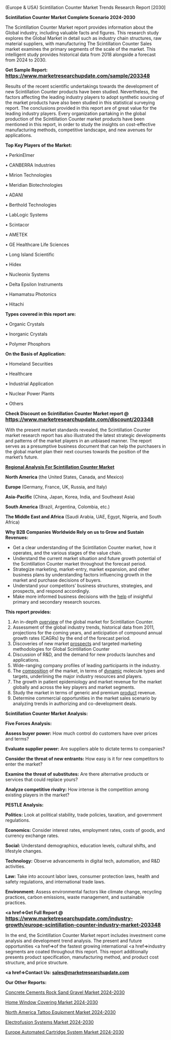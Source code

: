  (Europe & USA) Scintillation Counter Market Trends Research Report [2030]

<strong>Scintillation Counter Market Complete Scenario 2024-2030</strong>

The Scintillation Counter Market report provides information about the Global industry, including valuable facts and figures. This research study explores the Global Market in detail such as industry chain structures, raw material suppliers, with manufacturing The Scintillation Counter Sales market examines the primary segments of the scale of the market. This intelligent study provides historical data from 2018 alongside a forecast from 2024 to 2030.

<strong>Get Sample Report: <a href=https://www.marketresearchupdate.com/sample/203348><font size=3 color=#0000ff>https://www.marketresearchupdate.com/sample/203348</font></a></strong>

Results of the recent scientific undertakings towards the development of new Scintillation Counter products have been studied. Nevertheless, the factors affecting the leading industry players to adopt synthetic sourcing of the market products have also been studied in this statistical surveying report. The conclusions provided in this report are of great value for the leading industry players. Every organization partaking in the global production of the Scintillation Counter market products have been mentioned in this report, in order to study the insights on cost-effective manufacturing methods, competitive landscape, and new avenues for applications.

<strong>Top Key Players of the Market:</strong>

• PerkinElmer

• CANBERRA Industries

• Mirion Technologies

• Meridian Biotechnologies

• ADANI

• Berthold Technologies

• LabLogic Systems

• Scintacor

• AMETEK

• GE Healthcare Life Sciences

• Long Island Scientific

• Hidex

• Nucleonix Systems

• Delta Epsilon Instruments

• Hamamatsu Photonics

• Hitachi

<strong>Types covered in this report are: </strong>

• Organic Crystals

• Inorganic Crystals

• Polymer Phosphors

<strong>On the Basis of Application:</strong>

• Homeland Securities

• Healthcare

• Industrial Application

• Nuclear Power Plants

• Others

<strong>Check Discount on Scintillation Counter Market report @ <a href=https://www.marketresearchupdate.com/discount/203348><font size=3 color=#0000ff>https://www.marketresearchupdate.com/discount/203348</font></a></strong>

With the present market standards revealed, the Scintillation Counter market research report has also illustrated the latest strategic developments and patterns of the market players in an unbiased manner. The report serves as a presumptive business document that can help the purchasers in the global market plan their next courses towards the position of the market’s future.

<strong><u><b>Regional Analysis For Scintillation Counter Market</b></u></strong>

<strong><b>North America</b></strong> (the United States, Canada, and Mexico)

<strong><b>Europe </b></strong>(Germany, France, UK, Russia, and Italy)

<strong><b>Asia-Pacific</b></strong> (China, Japan, Korea, India, and Southeast Asia)

<strong><b>South America</b></strong> (Brazil, Argentina, Colombia, etc.)

<strong><b>The Middle East and Africa</b></strong> (Saudi Arabia, UAE, Egypt, Nigeria, and South Africa)

<strong>Why B2B Companies Worldwide Rely on us to Grow and Sustain Revenues:</strong>
<ul>
  <li>Get a clear understanding of the Scintillation Counter market, how it operates, and the various stages of the value chain.</li>
  <li>Understand the current market situation and future growth potential of the Scintillation Counter market throughout the forecast period.</li>
  <li>Strategize marketing, market-entry, market expansion, and other business plans by understanding factors influencing growth in the market and purchase decisions of buyers.</li>
  <li>Understand your competitors’ business structures, strategies, and prospects, and respond accordingly.</li>
  <li>Make more informed business decisions with the <a href=ASDF991299>help</a> of insightful primary and secondary research sources.</li>
</ul>
<strong>This report provides:</strong>
<ol>
  <li>An in-depth <a href=>overview</a> of the global market for Scintillation Counter.</li>
  <li>Assessment of the global industry trends, historical data from 2011, projections for the coming years, and anticipation of compound annual growth rates (CAGRs) by the end of the forecast period.</li>
  <li>Discoveries of new market <a href=>prospects</a> and targeted marketing methodologies for Global Scintillation Counter</li>
  <li>Discussion of R&amp;D, and the demand for new products launches and applications.</li>
  <li>Wide-ranging company profiles of leading participants in the industry.</li>
  <li>The <a href=ASDF881288>composition</a> of the market, in terms of <a href=>dynamic</a> molecule types and targets, underlining the major industry resources and players.</li>
  <li>The growth in patient epidemiology and market revenue for the market globally and across the key players and market segments.</li>
  <li>Study the market in terms of generic and premium <a href=>product</a> revenue.</li>
  <li>Determine commercial opportunities in the market sales scenario by analyzing trends in authorizing and co-development deals.</li>
</ol>

<strong>Scintillation Counter Market Analysis:</strong>

<strong>Five Forces Analysis:</strong>

<strong>Assess buyer power:</strong> How much control do customers have over prices and terms?

<strong>Evaluate supplier power:</strong> Are suppliers able to dictate terms to companies?

<strong>Consider the threat of new entrants:</strong> How easy is it for new competitors to enter the market?

<strong>Examine the threat of substitutes:</strong> Are there alternative products or services that could replace yours?

<strong>Analyze competitive rivalry:</strong> How intense is the competition among existing players in the market?

<strong>PESTLE Analysis:</strong>

<strong>Politics:</strong> Look at political stability, trade policies, taxation, and government regulations.

<strong>Economics:</strong> Consider interest rates, employment rates, costs of goods, and currency exchange rates.

<strong>Social:</strong> Understand demographics, education levels, cultural shifts, and lifestyle changes.

<strong>Technology:</strong> Observe advancements in digital tech, automation, and R&D activities.

<strong>Law:</strong> Take into account labor laws, consumer protection laws, health and safety regulations, and international trade laws.

<strong>Environment:</strong> Assess environmental factors like climate change, recycling practices, carbon emissions, waste management, and sustainable practices.

<strong><a href=>Get Full Report</a> @ <a href=https://www.marketresearchupdate.com/industry-growth/europe-scintillation-counter-industry-market-203348><font size=3 color=#0000ff>https://www.marketresearchupdate.com/industry-growth/europe-scintillation-counter-industry-market-203348</font></a></strong>

In the end, the Scintillation Counter Market report includes investment come analysis and development trend analysis. The present and future opportunities <a href=>of</a> the fastest growing international <a href=>industry</a> segments are coated throughout this report. This report additionally presents product specification, manufacturing method, and product cost structure, and price structure.

<strong><a href=><strong>Contact Us:</strong></a></strong>
<strong>sales@marketresearchupdate.com</strong>

<strong>Our Other Reports:</strong>

<a href=https://www.linkedin.com/pulse/concrete-cements-rock-sand-gravel-market-current>Concrete Cements Rock Sand Gravel Market 2024-2030</a>

<a href=https://www.linkedin.com/pulse/home-window-covering-market-analysis-segment>Home Window Covering Market 2024-2030</a>

<a href=https://www.linkedin.com/pulse/north-america-tattoo-equipment-market-size-share>North America Tattoo Equipment Market 2024-2030</a>

<a href=https://www.linkedin.com/pulse/electrofusion-systems-market-2023-demand-future-5j8if/>Electrofusion Systems Market 2024-2030</a>

<a href=https://www.linkedin.com/pulse/europe-automated-cartridge-system-market-research-report-jvzuf/>Europe Automated Cartridge System Market 2024-2030</a>

